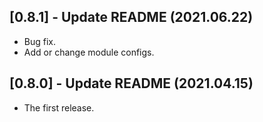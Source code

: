 ## [0.8.1] - Update README (2021.06.22)

* Bug fix.
* Add or change module configs.

## [0.8.0] - Update README (2021.04.15)

* The first release.
